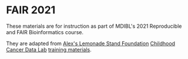 # FAIR 2021 

These materials are for instruction as part of MDIBL's 2021 Reproducible and FAIR Bioinformatics course.

They are adapted from [Alex's Lemonade Stand Foundation](https://www.alexslemonade.org/) [Childhood Cancer Data Lab](https://www.ccdatalab.org/) [training materials](https://github.com/AlexsLemonade/training-modules).